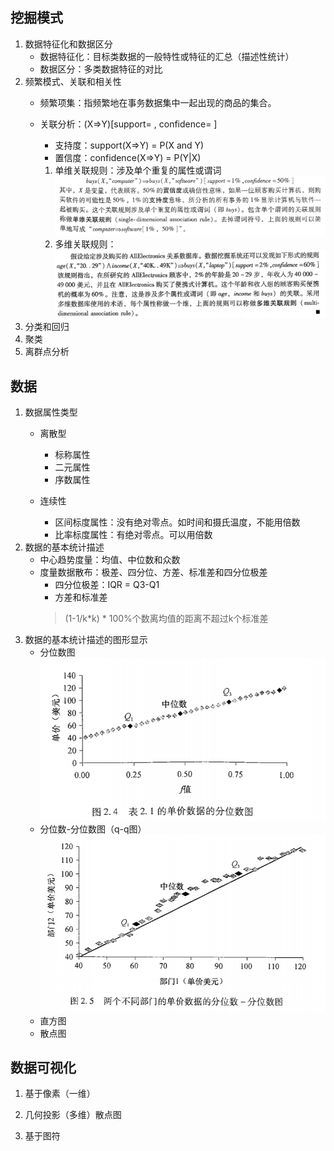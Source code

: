 ## 挖掘模式
1. 数据特征化和数据区分
    * 数据特征化：目标类数据的一般特性或特征的汇总（描述性统计）
    * 数据区分：多类数据特征的对比
2. 频繁模式、关联和相关性
    * 频繁项集：指频繁地在事务数据集中一起出现的商品的集合。
    
    * 关联分析：(X=>Y)[support= , confidence= ]
        * 支持度：support(X=>Y) = P(X and Y)
        * 置信度：confidence(X=>Y) = P(Y|X)
        1. 单维关联规则：涉及单个重复的属性或谓词
        ![单维关联规则](../imgs/单维关联规则.png)
        2. 多维关联规则：
        ![多维关联规则](../imgs/多维关联规则.png)
3. 分类和回归
4. 聚类
5. 离群点分析
        
## 数据

1. 数据属性类型
    * 离散型
        * 标称属性
        * 二元属性
        * 序数属性
     
    * 连续性
        * 区间标度属性：没有绝对零点。如时间和摄氏温度，不能用倍数
        * 比率标度属性：有绝对零点。可以用倍数
2. 数据的基本统计描述
    * 中心趋势度量：均值、中位数和众数
    * 度量数据散布：极差、四分位、方差、标准差和四分位极差
        * 四分位极差：IQR = Q3-Q1
        * 方差和标准差
        > (1-1/k*k) * 100%个数离均值的距离不超过k个标准差
3. 数据的基本统计描述的图形显示
    * 分位数图
    ![分位数图](../imgs/分位数图.png)
    * 分位数-分位数图（q-q图）
    ![q-q图](../imgs/q-q.png)
    * 直方图
    * 散点图
## 数据可视化
1. 基于像素（一维）

2. 几何投影（多维）散点图

3. 基于图符


    
    
        







